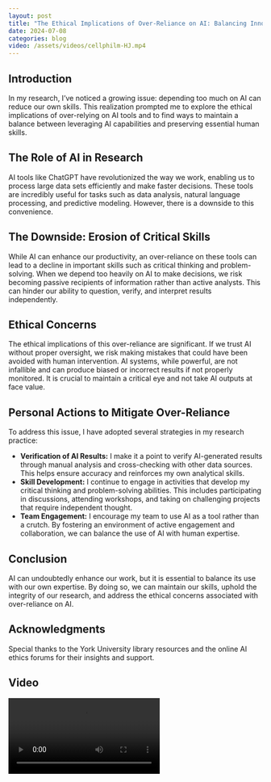 ```yaml
---
layout: post
title: "The Ethical Implications of Over-Reliance on AI: Balancing Innovation with Skill Development"
date: 2024-07-08
categories: blog
video: /assets/videos/cellphilm-HJ.mp4
---
```


## Introduction

In my research, I’ve noticed a growing issue: depending too much on AI can reduce our own skills. This realization prompted me to explore the ethical implications of over-relying on AI tools and to find ways to maintain a balance between leveraging AI capabilities and preserving essential human skills.

## The Role of AI in Research

AI tools like ChatGPT have revolutionized the way we work, enabling us to process large data sets efficiently and make faster decisions. These tools are incredibly useful for tasks such as data analysis, natural language processing, and predictive modeling. However, there is a downside to this convenience.

<!--more-->

## The Downside: Erosion of Critical Skills

While AI can enhance our productivity, an over-reliance on these tools can lead to a decline in important skills such as critical thinking and problem-solving. When we depend too heavily on AI to make decisions, we risk becoming passive recipients of information rather than active analysts. This can hinder our ability to question, verify, and interpret results independently.

## Ethical Concerns

The ethical implications of this over-reliance are significant. If we trust AI without proper oversight, we risk making mistakes that could have been avoided with human intervention. AI systems, while powerful, are not infallible and can produce biased or incorrect results if not properly monitored. It is crucial to maintain a critical eye and not take AI outputs at face value.

## Personal Actions to Mitigate Over-Reliance

To address this issue, I have adopted several strategies in my research practice:

- **Verification of AI Results:** I make it a point to verify AI-generated results through manual analysis and cross-checking with other data sources. This helps ensure accuracy and reinforces my own analytical skills.
- **Skill Development:** I continue to engage in activities that develop my critical thinking and problem-solving abilities. This includes participating in discussions, attending workshops, and taking on challenging projects that require independent thought.
- **Team Engagement:** I encourage my team to use AI as a tool rather than a crutch. By fostering an environment of active engagement and collaboration, we can balance the use of AI with human expertise.

## Conclusion

AI can undoubtedly enhance our work, but it is essential to balance its use with our own expertise. By doing so, we can maintain our skills, uphold the integrity of our research, and address the ethical concerns associated with over-reliance on AI.

## Acknowledgments

Special thanks to the York University library resources and the online AI ethics forums for their insights and support.

## Video

<video controls>
  <source src="{{ page.video }}" type="video/mp4">
  Your browser does not support the video tag.
</video>
